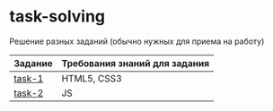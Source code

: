 # task-solving
Решение разных заданий (обычно нужных для приема на работу)

Задание             | Требования знаний для задания
--------------------|-------------------------------
[task-1](task-1)    | HTML5, CSS3
[task-2](task-2)    | JS
